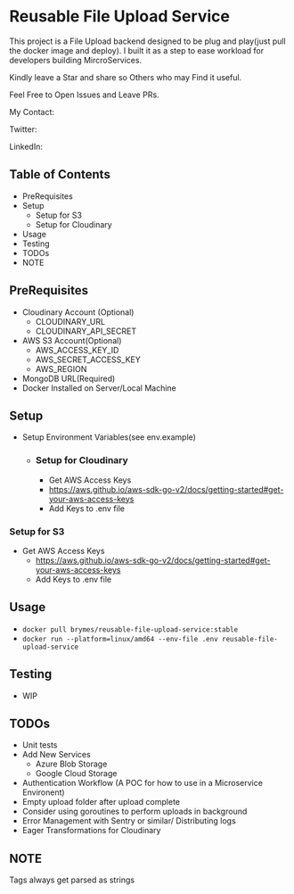 # Reusable File Upload Service

This project is a File Upload backend designed to be plug and play(just pull the
docker image and deploy). I built it as a step to ease workload for developers
building MircroServices.

Kindly leave a Star and share so Others who may Find it useful.

Feel Free to Open Issues and Leave PRs.

My Contact:

Twitter:

LinkedIn:

## Table of Contents

- PreRequisites
- Setup
    - Setup for S3
    - Setup for Cloudinary
- Usage
- Testing
- TODOs
- NOTE

## PreRequisites

- Cloudinary Account (Optional)
    - CLOUDINARY_URL
    - CLOUDINARY_API_SECRET
- AWS S3 Account(Optional)
    - AWS_ACCESS_KEY_ID
    - AWS_SECRET_ACCESS_KEY
    - AWS_REGION
- MongoDB URL(Required)
- Docker Installed on Server/Local Machine

## Setup

- Setup Environment Variables(see env.example)
    - ### Setup for Cloudinary
        - Get AWS Access Keys
        - https://aws.github.io/aws-sdk-go-v2/docs/getting-started#get-your-aws-access-keys
        - Add Keys to .env file

### Setup for S3

- Get AWS Access Keys
    - https://aws.github.io/aws-sdk-go-v2/docs/getting-started#get-your-aws-access-keys
    - Add Keys to .env file

## Usage

- `docker pull brymes/reusable-file-upload-service:stable`
- `docker run --platform=linux/amd64 --env-file .env reusable-file-upload-service`

## Testing

- WIP

## TODOs

- Unit tests
- Add New Services
    - Azure Blob Storage
    - Google Cloud Storage
- Authentication Workflow (A POC for how to use in a Microservice Environent)
- Empty upload folder after upload complete
- Consider using goroutines to perform uploads in background
- Error Management with Sentry or similar/ Distributing logs
- Eager Transformations for Cloudinary

## NOTE

Tags always get parsed as strings